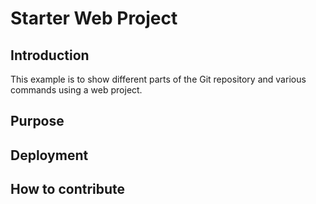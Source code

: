 # Starter Web Project

## Introduction

This example is to show different parts of the Git repository and various commands using a web project.

## Purpose

## Deployment

## How to contribute